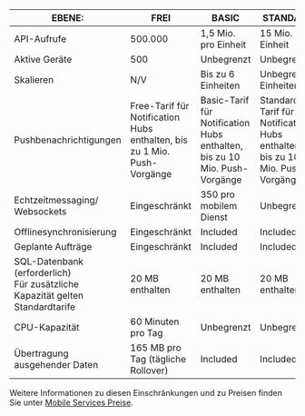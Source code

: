 
| EBENE: | FREI | BASIC | STANDARD |
|----|----|----|----|
| API-Aufrufe | 500\.000 | 1,5 Mio. pro Einheit | 15 Mio. pro Einheit |
| Aktive Geräte | 500 | Unbegrenzt | Unbegrenzt |
| Skalieren | N/V | Bis zu 6 Einheiten | Unbegrenzte Einheiten |
| Pushbenachrichtigungen | Free-Tarif für Notification Hubs enthalten, bis zu 1 Mio. Push-Vorgänge | Basic-Tarif für Notification Hubs enthalten, bis zu 10 Mio. Push-Vorgänge | Standard-Tarif für Notification Hubs enthalten, bis zu 10 Mio. Push-Vorgänge |
| Echtzeitmessaging/<br/>Websockets | Eingeschränkt | 350 pro mobilem Dienst | Unbegrenzt |
| Offlinesynchronisierung | Eingeschränkt | Included | Included |
| Geplante Aufträge | Eingeschränkt | Included | Included |
| SQL-Datenbank (erforderlich) <br/>Für zusätzliche Kapazität gelten Standardtarife | 20 MB enthalten | 20 MB enthalten | 20 MB enthalten |
| CPU-Kapazität | 60 Minuten pro Tag | Unbegrenzt | Unbegrenzt |
| Übertragung ausgehender Daten | 165 MB pro Tag (tägliche Rollover) | Included | Included |

Weitere Informationen zu diesen Einschränkungen und zu Preisen finden Sie unter [Mobile Services Preise](https://azure.microsoft.com/pricing/details/mobile-services/).

<!---HONumber=August15_HO6-->
